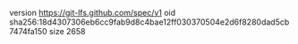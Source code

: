 version https://git-lfs.github.com/spec/v1
oid sha256:18d4307306eb6cc9fab9d8c4bae12ff030370504e2d6f8280dad5cb7474fa150
size 2658
